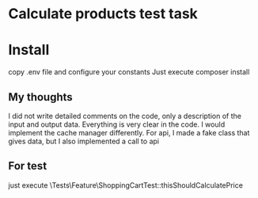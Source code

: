 # Calculate products test task

# Install
copy .env file and configure your constants 
Just execute composer install 


## My thoughts
I did not write detailed comments on the code, only a description of the input and output data. Everything is very clear in the code. I would implement the cache manager differently.
For api, I made a fake class that gives data, but I also implemented a call to api

## For test
just execute \Tests\Feature\ShoppingCartTest::thisShouldCalculatePrice
